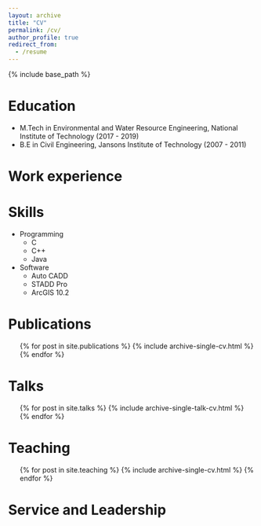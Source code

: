 ```yaml
---
layout: archive
title: "CV"
permalink: /cv/
author_profile: true
redirect_from:
  - /resume
---
```


{% include base_path %}

Education
======
* M.Tech in Environmental and Water Resource Engineering, National Institute of Technology (2017 - 2019)
* B.E in Civil Engineering, Jansons Institute of Technology (2007 - 2011)

Work experience
======

  
Skills
======
* Programming
  * C
  * C++
  * Java
* Software
  * Auto CADD
  * STADD Pro
  * ArcGIS 10.2

Publications
======
  <ul>{% for post in site.publications %}
    {% include archive-single-cv.html %}
  {% endfor %}</ul>
  
Talks
======
  <ul>{% for post in site.talks %}
    {% include archive-single-talk-cv.html %}
  {% endfor %}</ul>
  
Teaching
======
  <ul>{% for post in site.teaching %}
    {% include archive-single-cv.html %}
  {% endfor %}</ul>
  
Service and Leadership
======

